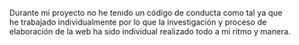 Durante mi proyecto no he tenido un código de conducta como tal ya que he trabajado individualmente por lo que la investigación y proceso de elaboración de la web ha sido individual realizado todo a mi ritmo y manera.
